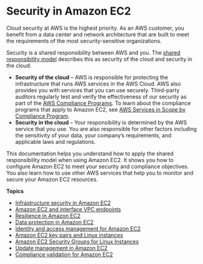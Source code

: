 # Security in Amazon EC2<a name="ec2-security"></a>

Cloud security at AWS is the highest priority\. As an AWS customer, you benefit from a data center and network architecture that are built to meet the requirements of the most security\-sensitive organizations\.

Security is a shared responsibility between AWS and you\. The [shared responsibility model](http://aws.amazon.com/compliance/shared-responsibility-model/) describes this as security of the cloud and security in the cloud:
+ **Security of the cloud** – AWS is responsible for protecting the infrastructure that runs AWS services in the AWS Cloud\. AWS also provides you with services that you can use securely\. Third\-party auditors regularly test and verify the effectiveness of our security as part of the [AWS Compliance Programs](http://aws.amazon.com/compliance/programs/)\. To learn about the compliance programs that apply to Amazon EC2, see [AWS Services in Scope by Compliance Program](http://aws.amazon.com/compliance/services-in-scope/)\.
+ **Security in the cloud** – Your responsibility is determined by the AWS service that you use\. You are also responsible for other factors including the sensitivity of your data, your company’s requirements, and applicable laws and regulations\.

This documentation helps you understand how to apply the shared responsibility model when using Amazon EC2\. It shows you how to configure Amazon EC2 to meet your security and compliance objectives\. You also learn how to use other AWS services that help you to monitor and secure your Amazon EC2 resources\.

**Topics**
+ [Infrastructure security in Amazon EC2](infrastructure-security.md)
+ [Amazon EC2 and interface VPC endpoints](interface-vpc-endpoints.md)
+ [Resilience in Amazon EC2](disaster-recovery-resiliency.md)
+ [Data protection in Amazon EC2](data-protection.md)
+ [Identity and access management for Amazon EC2](security-iam.md)
+ [Amazon EC2 key pairs and Linux instances](ec2-key-pairs.md)
+ [Amazon EC2 Security Groups for Linux Instances](ec2-security-groups.md)
+ [Update management in Amazon EC2](update-management.md)
+ [Compliance validation for Amazon EC2](compliance-validation.md)